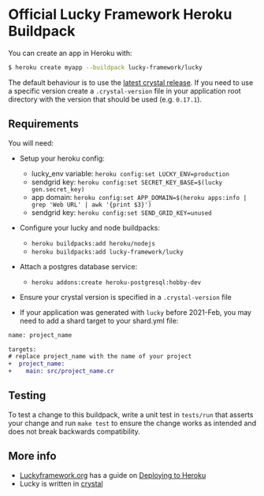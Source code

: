# Official Lucky Framework Heroku Buildpack

You can create an app in Heroku with:

```bash
$ heroku create myapp --buildpack lucky-framework/lucky
```

The default behaviour is to use the [latest crystal release](https://github.com/crystal-lang/crystal/releases/latest).
If you need to use a specific version create a `.crystal-version` file in your
application root directory with the version that should be used (e.g. `0.17.1`).

## Requirements

You will need:

- Setup your heroku config:

  - lucky_env variable: `heroku config:set LUCKY_ENV=production`
  - sendgrid key: `heroku config:set SECRET_KEY_BASE=$(lucky gen.secret_key)`
  - app domain: `heroku config:set APP_DOMAIN=$(heroku apps:info | grep 'Web URL' | awk '{print $3}')`
  - sendgrid key: `heroku config:set SEND_GRID_KEY=unused`

- Configure your lucky and node buildpacks:

  - `heroku buildpacks:add heroku/nodejs`
  - `heroku buildpacks:add lucky-framework/lucky`

- Attach a postgres database service:

  - `heroku addons:create heroku-postgresql:hobby-dev`

- Ensure your crystal version is specified in a `.crystal-version` file
- If your application was generated with `lucky` before 2021-Feb, you may need to add a shard target to your shard.yml file:

```diff
name: project_name

targets:
# replace project_name with the name of your project
+  project_name:
+    main: src/project_name.cr
```

## Testing

To test a change to this buildpack, write a unit test in `tests/run` that asserts your change and
run `make test` to ensure the change works as intended and does not break backwards compatibility.

## More info

- [Luckyframework.org](https://luckyframework.org) has a guide on [Deploying to Heroku](https://luckyframework.org/guides/deploying/heroku)
- Lucky is written in [crystal](https://crystal-lang.org/)
